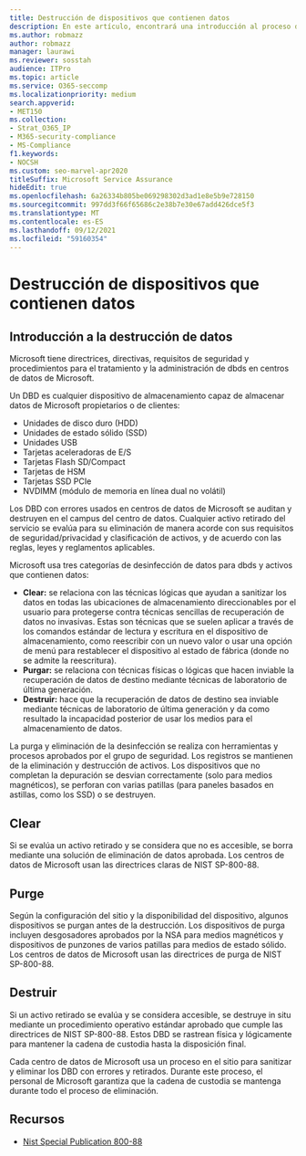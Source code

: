 ```yaml
---
title: Destrucción de dispositivos que contienen datos
description: En este artículo, encontrará una introducción al proceso de destrucción de dispositivos portadores de datos para centros de datos de Microsoft.
ms.author: robmazz
author: robmazz
manager: laurawi
ms.reviewer: sosstah
audience: ITPro
ms.topic: article
ms.service: O365-seccomp
ms.localizationpriority: medium
search.appverid:
- MET150
ms.collection:
- Strat_O365_IP
- M365-security-compliance
- MS-Compliance
f1.keywords:
- NOCSH
ms.custom: seo-marvel-apr2020
titleSuffix: Microsoft Service Assurance
hideEdit: true
ms.openlocfilehash: 6a26334b805be069298302d3ad1e8e5b9e728150
ms.sourcegitcommit: 997dd3f66f65686c2e38b7e30e67add426dce5f3
ms.translationtype: MT
ms.contentlocale: es-ES
ms.lasthandoff: 09/12/2021
ms.locfileid: "59160354"
---
```

# <a name="data-bearing-device-destruction"></a>Destrucción de dispositivos que contienen datos

## <a name="data-destruction-overview"></a>Introducción a la destrucción de datos

Microsoft tiene directrices, directivas, requisitos de seguridad y procedimientos para el tratamiento y la administración de dbds en centros de datos de Microsoft.

Un DBD es cualquier dispositivo de almacenamiento capaz de almacenar datos de Microsoft propietarios o de clientes:

- Unidades de disco duro (HDD)
- Unidades de estado sólido (SSD)
- Unidades USB
- Tarjetas aceleradoras de E/S
- Tarjetas Flash SD/Compact
- Tarjetas de HSM
- Tarjetas SSD PCIe
- NVDIMM (módulo de memoria en línea dual no volátil)

Los DBD con errores usados en centros de datos de Microsoft se auditan y destruyen en el campus del centro de datos. Cualquier activo retirado del servicio se evalúa para su eliminación de manera acorde con sus requisitos de seguridad/privacidad y clasificación de activos, y de acuerdo con las reglas, leyes y reglamentos aplicables.

Microsoft usa tres categorías de desinfección de datos para dbds y activos que contienen datos:

- **Clear:** se relaciona con las técnicas lógicas que ayudan a sanitizar los datos en todas las ubicaciones de almacenamiento direccionables por el usuario para protegerse contra técnicas sencillas de recuperación de datos no invasivas. Estas son técnicas que se suelen aplicar a través de los comandos estándar de lectura y escritura en el dispositivo de almacenamiento, como reescribir con un nuevo valor o usar una opción de menú para restablecer el dispositivo al estado de fábrica (donde no se admite la reescritura).
- **Purgar:** se relaciona con técnicas físicas o lógicas que hacen inviable la recuperación de datos de destino mediante técnicas de laboratorio de última generación.
- **Destruir:** hace que la recuperación de datos de destino sea inviable mediante técnicas de laboratorio de última generación y da como resultado la incapacidad posterior de usar los medios para el almacenamiento de datos.

La purga y eliminación de la desinfección se realiza con herramientas y procesos aprobados por el grupo de seguridad. Los registros se mantienen de la eliminación y destrucción de activos. Los dispositivos que no completan la depuración se desvian correctamente (solo para medios magnéticos), se perforan con varias patillas (para paneles basados en astillas, como los SSD) o se destruyen.

## <a name="clear"></a>Clear

Si se evalúa un activo retirado y se considera que no es accesible, se borra mediante una solución de eliminación de datos aprobada. Los centros de datos de Microsoft usan las directrices claras de NIST SP-800-88.

## <a name="purge"></a>Purge

Según la configuración del sitio y la disponibilidad del dispositivo, algunos dispositivos se purgan antes de la destrucción. Los dispositivos de purga incluyen desgosadores aprobados por la NSA para medios magnéticos y dispositivos de punzones de varios patillas para medios de estado sólido. Los centros de datos de Microsoft usan las directrices de purga de NIST SP-800-88.

## <a name="destroy"></a>Destruir

Si un activo retirado se evalúa y se considera accesible, se destruye in situ mediante un procedimiento operativo estándar aprobado que cumple las directrices de NIST SP-800-88. Estos DBD se rastrean física y lógicamente para mantener la cadena de custodia hasta la disposición final.

Cada centro de datos de Microsoft usa un proceso en el sitio para sanitizar y eliminar los DBD con errores y retirados. Durante este proceso, el personal de Microsoft garantiza que la cadena de custodia se mantenga durante todo el proceso de eliminación.

## <a name="resources"></a>Recursos

- [Nist Special Publication 800-88](https://nvlpubs.nist.gov/nistpubs/SpecialPublications/NIST.SP.800-88r1.pdf)
